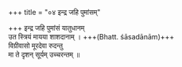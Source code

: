 +++
title = "०४ इन्द्र जहि पुमांसम्"

+++
इन्द्र जहि पुमांसं यातुधानम्  
उत स्त्रियं मायया शाशदानाम् । +++(Bhatt. śāsadānām)+++  
विग्रीवासो मूरदेवा रुदन्तु  
मा ते दृशन् सूर्यम् उच्चरन्तम् ॥
